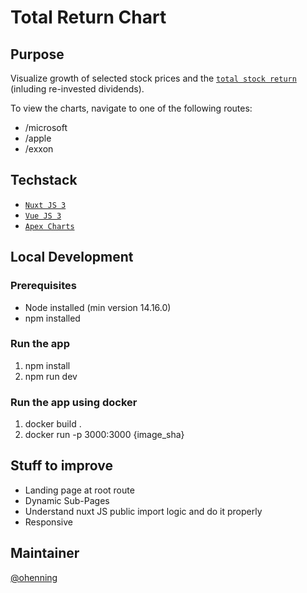 # Total Return Chart

## Purpose

Visualize growth of selected stock prices and the [`total stock return`](https://financeformulas.net/Total-Stock-Return.html) (inluding re-invested dividends).

To view the charts, navigate to one of the following routes:

- /microsoft
- /apple
- /exxon

## Techstack

- [`Nuxt JS 3`](https://v3.nuxtjs.org/)
- [`Vue JS 3`](https://v3.vuejs.org/)
- [`Apex Charts`](https://apexcharts.com/)

## Local Development

### Prerequisites

- Node installed (min version 14.16.0)
- npm installed

### Run the app

1. npm install
2. npm run dev

### Run the app using docker

1. docker build .
2. docker run -p 3000:3000 {image_sha}

## Stuff to improve

- Landing page at root route
- Dynamic Sub-Pages
- Understand nuxt JS public import logic and do it properly
- Responsive

## Maintainer

[@ohenning](https://github.com/ohenning)
